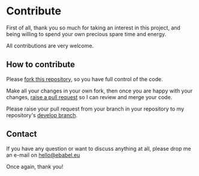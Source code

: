 # Contribute
First of all, thank you so much for taking an interest in this project, and being willing to spend your own precious spare time and energy.

All contributions are very welcome.

## How to contribute
Please [fork this repository](https://help.github.com/articles/fork-a-repo/), so you have full control of the code.

Make all your changes in your own fork, then once you are happy with your changes, [raise a pull request](https://help.github.com/articles/about-pull-requests/) so I can review and merge your code.

Please raise your pull request from your branch in your repository to my repository's [develop branch](https://github.com/ebabel-eu/ebabel-mocks/tree/develop).

## Contact
If you have any question or want to discuss anything at all, please drop me an e-mail on hello@ebabel.eu

Once again, thank you!
